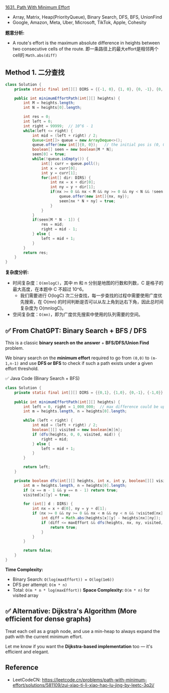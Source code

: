 [1631. Path With Minimum Effort](https://leetcode.com/problems/path-with-minimum-effort/description/)

* Array, Matrix, Heap(PriorityQueue), Binary Search, DFS, BFS, UnionFind
* Google, Amazon, Meta, Uber, Microsoft, TikTok, Apple, Cohesity


**题意分析:**
* A route's effort is the maximum absolute difference in heights between two consecutive cells of the route. 即一条路径上的最大effort是相邻两个cell的 `Math.abs(diff)`


## Method 1. 二分查找
```java
class Solution {
    private static final int[][] DIRS = {{-1, 0}, {1, 0}, {0, -1}, {0, 1}};

    public int minimumEffortPath(int[][] heights) {
        int M = heights.length;
        int N = heights[0].length;

        int res = 0;
        int left = 0;
        int right = 99999;  // 10^6 - 1
        while(left <= right) {
            int mid = (left + right) / 2;
            Queue<int[]> queue = new ArrayDeque<>();
            queue.offer(new int[]{0, 0});   // the initial pos is (0, 0), i.e. top left corner
            boolean[] seen = new boolean[M * N];
            seen[0] = true;
            while(!queue.isEmpty()) {
                int[] curr = queue.poll();
                int x = curr[0];
                int y = curr[1];
                for(int[] dir: DIRS) {
                    int nx = x + dir[0];
                    int ny = y + dir[1];
                    if(nx >= 0 && nx < M && ny >= 0 && ny < N && !seen[nx * N + ny] && Math.abs(heights[x][y] - heights[nx][ny]) <= mid) {
                        queue.offer(new int[]{nx, ny});
                        seen[nx * N + ny] = true;
                    }
                }     
            }
            if(seen[M * N - 1]) {
                res = mid;
                right = mid - 1;
            } else {
                left = mid + 1;
            }
        }
        return res;
    }
}
```
**复杂度分析:**
* 时间复杂度：`O(mnlogC)`，其中 m 和 n 分别是地图的行数和列数，C 是格子的最大高度，在本题中 C 不超过 10^6。
    * 我们需要进行 O(logC) 次二分查找，每一步查找的过程中需要使用广度优先搜索，在 O(mn) 的时间判断是否可以从左上角到达右下角，因此总时间复杂度为 O(mnlogC)。
* 空间复杂度：`O(mn)`，即为广度优先搜索中使用的队列需要的空间。


## ✅ From ChatGPT: Binary Search + BFS / DFS

This is a classic **binary search on the answer** + **BFS/DFS/Union Find** problem.

We binary search on the **minimum effort** required to go from `(0,0)` to `(m-1,n-1)` and use **DFS or BFS** to check if such a path exists under a given effort threshold.

✅ Java Code (Binary Search + BFS)

```java
class Solution {
    private static final int[][] DIRS = {{0,1}, {1,0}, {0,-1}, {-1,0}};
    
    public int minimumEffortPath(int[][] heights) {
        int left = 0, right = 1_000_000;  // max difference could be up to 1e6
        int m = heights.length, n = heights[0].length;

        while (left < right) {
            int mid = (left + right) / 2;
            boolean[][] visited = new boolean[m][n];
            if (dfs(heights, 0, 0, visited, mid)) {
                right = mid;
            } else {
                left = mid + 1;
            }
        }

        return left;
    }

    private boolean dfs(int[][] heights, int x, int y, boolean[][] visited, int maxEffort) {
        int m = heights.length, n = heights[0].length;
        if (x == m - 1 && y == n - 1) return true;
        visited[x][y] = true;

        for (int[] d : DIRS) {
            int nx = x + d[0], ny = y + d[1];
            if (nx >= 0 && ny >= 0 && nx < m && ny < n && !visited[nx][ny]) {
                int diff = Math.abs(heights[x][y] - heights[nx][ny]);
                if (diff <= maxEffort && dfs(heights, nx, ny, visited, maxEffort)) {
                    return true;
                }
            }
        }

        return false;
    }
}
```
**Time Complexity:**
  * Binary Search: `O(log(maxEffort)) = O(log(1e6))`
  * DFS per attempt: `O(m * n)`
  * Total: `O(m * n * log(maxEffort))`
**Space Complexity:** `O(m * n)` for visited array



## ✅ Alternative: Dijkstra's Algorithm (More efficient for dense graphs)

Treat each cell as a graph node, and use a min-heap to always expand the path with the current minimum effort.

Let me know if you want the **Dijkstra-based implementation** too — it's efficient and elegant.


## Reference
* LeetCodeCN: https://leetcode.cn/problems/path-with-minimum-effort/solutions/581109/zui-xiao-ti-li-xiao-hao-lu-jing-by-leetc-3q2j/

